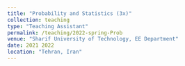```yaml
---
title: "Probability and Statistics (3x)"
collection: teaching
type: "Teaching Assistant"
permalink: /teaching/2022-spring-Prob
venue: "Sharif University of Technology, EE Department"
date: 2021 2022
location: "Tehran, Iran"
---
```

